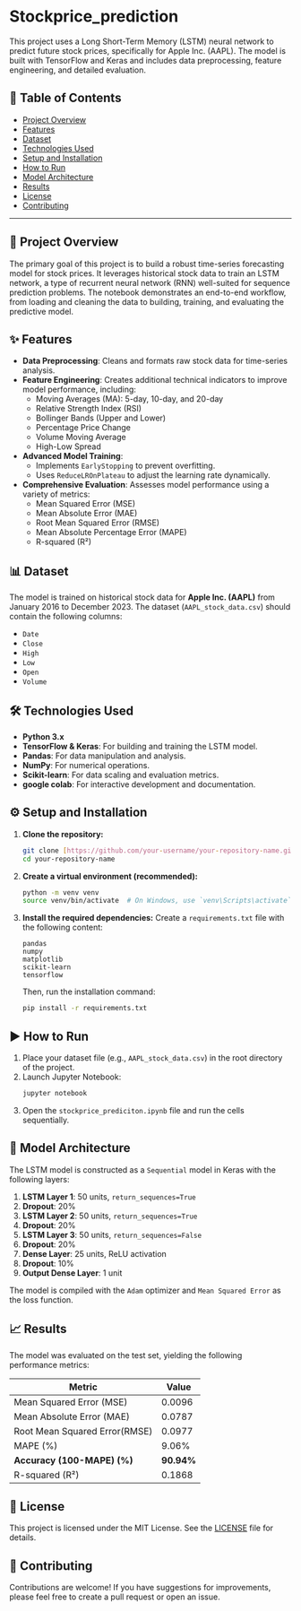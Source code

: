 # Stockprice_prediction

This project uses a Long Short-Term Memory (LSTM) neural network to predict future stock prices, specifically for Apple Inc. (AAPL). The model is built with TensorFlow and Keras and includes data preprocessing, feature engineering, and detailed evaluation.

## 📖 Table of Contents
- [Project Overview](#-project-overview)
- [Features](#-features)
- [Dataset](#-dataset)
- [Technologies Used](#-technologies-used)
- [Setup and Installation](#-setup-and-installation)
- [How to Run](#-how-to-run)
- [Model Architecture](#-model-architecture)
- [Results](#-results)
- [License](#-license)
- [Contributing](#-contributing)

---

## 🚀 Project Overview

The primary goal of this project is to build a robust time-series forecasting model for stock prices. It leverages historical stock data to train an LSTM network, a type of recurrent neural network (RNN) well-suited for sequence prediction problems. The notebook demonstrates an end-to-end workflow, from loading and cleaning the data to building, training, and evaluating the predictive model.

## ✨ Features

- **Data Preprocessing**: Cleans and formats raw stock data for time-series analysis.
- **Feature Engineering**: Creates additional technical indicators to improve model performance, including:
    - Moving Averages (MA): 5-day, 10-day, and 20-day
    - Relative Strength Index (RSI)
    - Bollinger Bands (Upper and Lower)
    - Percentage Price Change
    - Volume Moving Average
    - High-Low Spread
- **Advanced Model Training**:
    - Implements `EarlyStopping` to prevent overfitting.
    - Uses `ReduceLROnPlateau` to adjust the learning rate dynamically.
- **Comprehensive Evaluation**: Assesses model performance using a variety of metrics:
    - Mean Squared Error (MSE)
    - Mean Absolute Error (MAE)
    - Root Mean Squared Error (RMSE)
    - Mean Absolute Percentage Error (MAPE)
    - R-squared (R²)

## 📊 Dataset

The model is trained on historical stock data for **Apple Inc. (AAPL)** from January 2016 to December 2023. The dataset (`AAPL_stock_data.csv`) should contain the following columns:
- `Date`
- `Close`
- `High`
- `Low`
- `Open`
- `Volume`

## 🛠️ Technologies Used

- **Python 3.x**
- **TensorFlow & Keras**: For building and training the LSTM model.
- **Pandas**: For data manipulation and analysis.
- **NumPy**: For numerical operations.
- **Scikit-learn**: For data scaling and evaluation metrics.
- **google colab**: For interactive development and documentation.

## ⚙️ Setup and Installation

1.  **Clone the repository:**
    ```bash
    git clone [https://github.com/your-username/your-repository-name.git](https://github.com/your-username/your-repository-name.git)
    cd your-repository-name
    ```

2.  **Create a virtual environment (recommended):**
    ```bash
    python -m venv venv
    source venv/bin/activate  # On Windows, use `venv\Scripts\activate`
    ```

3.  **Install the required dependencies:**
    Create a `requirements.txt` file with the following content:
    ```
    pandas
    numpy
    matplotlib
    scikit-learn
    tensorflow
    ```
    Then, run the installation command:
    ```bash
    pip install -r requirements.txt
    ```

## ▶️ How to Run

1.  Place your dataset file (e.g., `AAPL_stock_data.csv`) in the root directory of the project.
2.  Launch Jupyter Notebook:
    ```bash
    jupyter notebook
    ```
3.  Open the `stockprice_prediciton.ipynb` file and run the cells sequentially.

## 🧠 Model Architecture

The LSTM model is constructed as a `Sequential` model in Keras with the following layers:

1.  **LSTM Layer 1**: 50 units, `return_sequences=True`
2.  **Dropout**: 20%
3.  **LSTM Layer 2**: 50 units, `return_sequences=True`
4.  **Dropout**: 20%
5.  **LSTM Layer 3**: 50 units, `return_sequences=False`
6.  **Dropout**: 20%
7.  **Dense Layer**: 25 units, ReLU activation
8.  **Dropout**: 10%
9.  **Output Dense Layer**: 1 unit

The model is compiled with the `Adam` optimizer and `Mean Squared Error` as the loss function.

## 📈 Results

The model was evaluated on the test set, yielding the following performance metrics:

| Metric                      | Value        |
| --------------------------- | ------------ |
| Mean Squared Error (MSE)    | 0.0096       |
| Mean Absolute Error (MAE)   | 0.0787       |
| Root Mean Squared Error(RMSE) | 0.0977       |
| MAPE (%)                    | 9.06%        |
| **Accuracy (100-MAPE) (%)** | **90.94%** |
| R-squared (R²)              | 0.1868       |

## 📜 License
This project is licensed under the MIT License. See the [LICENSE](LICENSE) file for details.

## 🤝 Contributing

Contributions are welcome! If you have suggestions for improvements, please feel free to create a pull request or open an issue.
